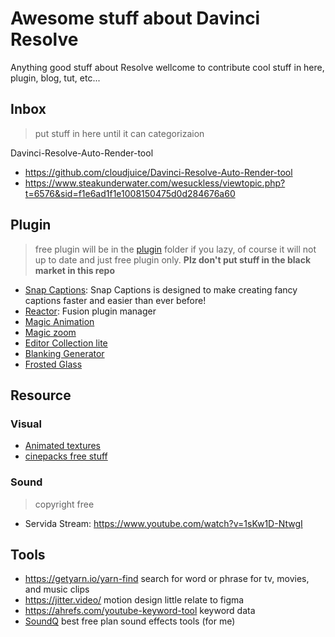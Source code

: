 # Awesome stuff about Davinci Resolve

Anything good stuff about Resolve wellcome to contribute cool stuff in here, plugin, blog, tut, etc...

## Inbox

> put stuff in here until it can categorizaion

Davinci-Resolve-Auto-Render-tool
- https://github.com/cloudjuice/Davinci-Resolve-Auto-Render-tool
- https://www.steakunderwater.com/wesuckless/viewtopic.php?t=6576&sid=f1e6ad1f1e1008150475d0d284676a60

## Plugin

> free plugin will be in the [plugin](./plugin) folder if you lazy, of course it will not up to date and just free plugin only. **Plz don't put stuff in the black market in this repo**

- [Snap Captions](https://github.com/licitfree/snap-captions): Snap Captions is designed to make creating fancy captions faster and easier than ever before!
- [Reactor](https://www.steakunderwater.com/wesuckless/viewtopic.php?t=3067): Fusion plugin manager
- [Magic Animation](https://ko-fi.com/s/c83d7e91f7)
- [Magic zoom](https://ko-fi.com/s/ed372d12c6)
- [Editor Collection lite](https://wipptemplates.com/product/editorcollection-lite/)
- [Blanking Generator](https://ko-fi.com/s/9eace83843)
- [Frosted Glass](https://ko-fi.com/s/f6b8f08512)

## Resource

### Visual

- [Animated textures](https://www.premiumbeat.com/blog/free-animated-textures/)
- [cinepacks free stuff](https://cinepacks.store/collections/free-packs)

### Sound

> copyright free

- Servida Stream: https://www.youtube.com/watch?v=1sKw1D-NtwgI

## Tools

- <https://getyarn.io/yarn-find> search for word or phrase for tv, movies, and music clips
- <https://jitter.video/> motion design little relate to figma
- <https://ahrefs.com/youtube-keyword-tool> keyword data
- [SoundQ](https://www.prosoundeffects.com/soundq/) best free plan sound effects tools (for me)

